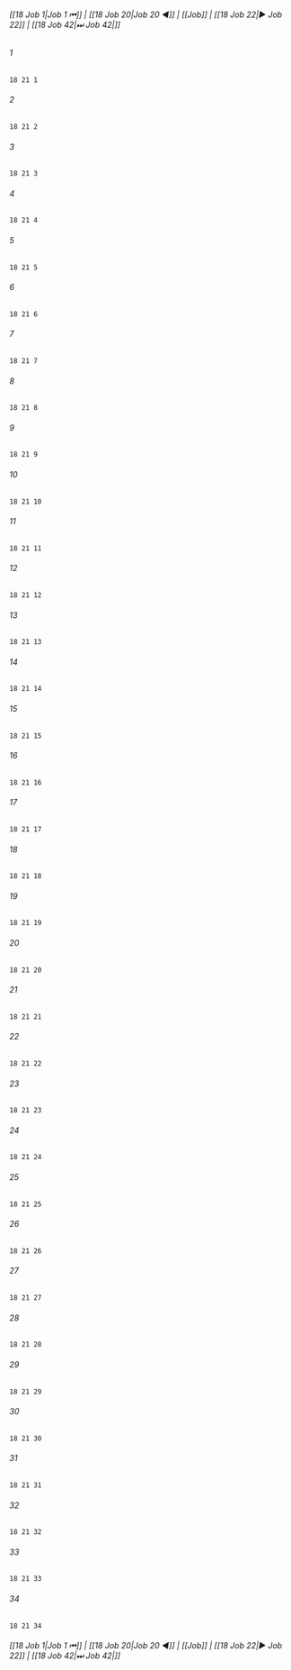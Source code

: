 
###### [[18 Job 1|Job 1 ⏮]] | [[18 Job 20|Job 20 ◀]] | [[Job]] | [[18 Job 22|▶ Job 22]] | [[18 Job 42|⏭ Job 42|]]

###### 1
``` verse
18 21 1 
```
###### 2
``` verse
18 21 2 
```
###### 3
``` verse
18 21 3 
```
###### 4
``` verse
18 21 4 
```
###### 5
``` verse
18 21 5 
```
###### 6
``` verse
18 21 6 
```
###### 7
``` verse
18 21 7 
```
###### 8
``` verse
18 21 8 
```
###### 9
``` verse
18 21 9 
```
###### 10
``` verse
18 21 10 
```
###### 11
``` verse
18 21 11 
```
###### 12
``` verse
18 21 12 
```
###### 13
``` verse
18 21 13 
```
###### 14
``` verse
18 21 14 
```
###### 15
``` verse
18 21 15 
```
###### 16
``` verse
18 21 16 
```
###### 17
``` verse
18 21 17 
```
###### 18
``` verse
18 21 18 
```
###### 19
``` verse
18 21 19 
```
###### 20
``` verse
18 21 20 
```
###### 21
``` verse
18 21 21 
```
###### 22
``` verse
18 21 22 
```
###### 23
``` verse
18 21 23 
```
###### 24
``` verse
18 21 24 
```
###### 25
``` verse
18 21 25 
```
###### 26
``` verse
18 21 26 
```
###### 27
``` verse
18 21 27 
```
###### 28
``` verse
18 21 28 
```
###### 29
``` verse
18 21 29 
```
###### 30
``` verse
18 21 30 
```
###### 31
``` verse
18 21 31 
```
###### 32
``` verse
18 21 32 
```
###### 33
``` verse
18 21 33 
```
###### 34
``` verse
18 21 34 
```

###### [[18 Job 1|Job 1 ⏮]] | [[18 Job 20|Job 20 ◀]] | [[Job]] | [[18 Job 22|▶ Job 22]] | [[18 Job 42|⏭ Job 42|]]

